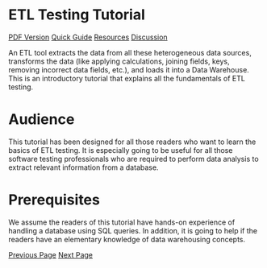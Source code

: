 # ETL Testing Tutorial
[PDF Version](../etl_testing/etl_testing_pdf_version.md)
[Quick Guide](../etl_testing/etl_testing_quick_guide.md)
[Resources](../etl_testing/etl_testing_useful_resources.md)
[Discussion](../etl_testing/etl_testing_discussion.md)

An ETL tool extracts the data from all these heterogeneous data sources, transforms the data (like applying calculations, joining fields, keys, removing incorrect data fields, etc.), and loads it into a Data Warehouse. This is an introductory tutorial that explains all the fundamentals of ETL testing.

# Audience
This tutorial has been designed for all those readers who want to learn the basics of ETL testing. It is especially going to be useful for all those software testing professionals who are required to perform data analysis to extract relevant information from a database.

# Prerequisites
We assume the readers of this tutorial have hands-on experience of handling a database using SQL queries. In addition, it is going to help if the readers have an elementary knowledge of data warehousing concepts.


[Previous Page](../etl_testing/index.md) [Next Page](../etl_testing/etl_testing_introduction.md) 

